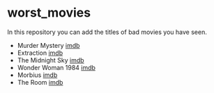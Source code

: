 # worst_movies

In this repository you can add the titles of bad movies you have seen. 

 - Murder Mystery [imdb](https://www.imdb.com/title/tt1618434/)
 - Extraction [imdb](https://www.imdb.com/title/tt08936646/)
 - The Midnight Sky [imdb](https://www.imdb.com/title/tt10539608/)
 - Wonder Woman 1984 [imdb](https://www.imdb.com/title/tt7126948/)
 - Morbius [imdb](https://www.imdb.com/title/tt5108870/)
 - The Room [imdb](https://www.imdb.com/title/tt0368226/)
